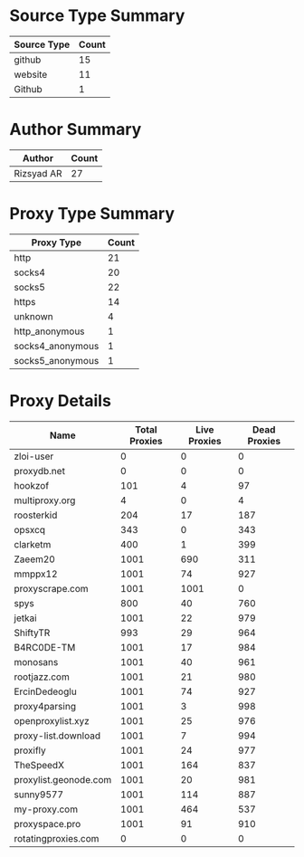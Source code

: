 # Source Type Summary

| Source Type | Count |
|-------------|-------|
| github | 15 |
| website | 11 |
| Github | 1 |


# Author Summary

| Author | Count |
|--------|-------|
| Rizsyad AR | 27 |


# Proxy Type Summary

| Proxy Type | Count |
|------------|-------|
| http | 21 |
| socks4 | 20 |
| socks5 | 22 |
| https | 14 |
| unknown | 4 |
| http_anonymous | 1 |
| socks4_anonymous | 1 |
| socks5_anonymous | 1 |


# Proxy Details

| Name | Total Proxies | Live Proxies | Dead Proxies |
|------|---------------|--------------|---------------|
| zloi-user | 0 | 0 | 0 |
| proxydb.net | 0 | 0 | 0 |
| hookzof | 101 | 4 | 97 |
| multiproxy.org | 4 | 0 | 4 |
| roosterkid | 204 | 17 | 187 |
| opsxcq | 343 | 0 | 343 |
| clarketm | 400 | 1 | 399 |
| Zaeem20 | 1001 | 690 | 311 |
| mmppx12 | 1001 | 74 | 927 |
| proxyscrape.com | 1001 | 1001 | 0 |
| spys | 800 | 40 | 760 |
| jetkai | 1001 | 22 | 979 |
| ShiftyTR | 993 | 29 | 964 |
| B4RC0DE-TM | 1001 | 17 | 984 |
| monosans | 1001 | 40 | 961 |
| rootjazz.com | 1001 | 21 | 980 |
| ErcinDedeoglu | 1001 | 74 | 927 |
| proxy4parsing | 1001 | 3 | 998 |
| openproxylist.xyz | 1001 | 25 | 976 |
| proxy-list.download | 1001 | 7 | 994 |
| proxifly | 1001 | 24 | 977 |
| TheSpeedX | 1001 | 164 | 837 |
| proxylist.geonode.com | 1001 | 20 | 981 |
| sunny9577 | 1001 | 114 | 887 |
| my-proxy.com | 1001 | 464 | 537 |
| proxyspace.pro | 1001 | 91 | 910 |
| rotatingproxies.com | 0 | 0 | 0 |
